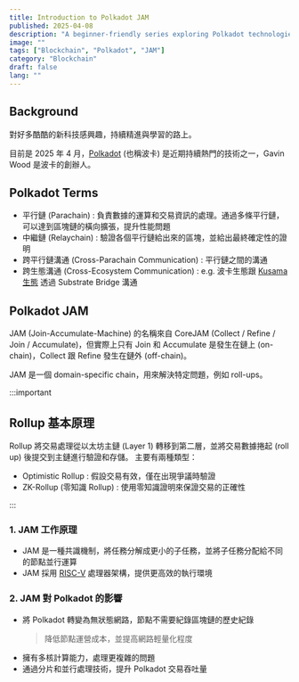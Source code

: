 ```yaml
---
title: Introduction to Polkadot JAM
published: 2025-04-08
description: "A beginner-friendly series exploring Polkadot technologies."
image: ""
tags: ["Blockchain", "Polkadot", "JAM"]
category: "Blockchain"
draft: false
lang: ""
---
```


## Background

對好多酷酷的新科技感興趣，持續精進與學習的路上。

目前是 2025 年 4 月，[Polkadot](https://polkadot.com/) (也稱波卡) 是近期持續熱門的技術之一，Gavin Wood 是波卡的創辦人。

## Polkadot Terms

- 平行鏈 (Parachain) : 負責數據的運算和交易資訊的處理。通過多條平行鏈，可以達到區塊鏈的橫向擴張，提升性能問題
- 中繼鏈 (Relaychain) : 驗證各個平行鏈給出來的區塊，並給出最終確定性的證明
- 跨平行鏈溝通 (Cross-Parachain Communication) : 平行鏈之間的溝通
- 跨生態溝通 (Cross-Ecosystem Communication) : e.g. 波卡生態跟 [Kusama 生態](https://kusama.network) 透過 Substrate Bridge 溝通

## Polkadot JAM

JAM (Join-Accumulate-Machine) 的名稱來自 CoreJAM (Collect / Refine / Join / Accumulate)，但實際上只有 Join 和 Accumulate 是發生在鏈上 (on-chain)，Collect 跟 Refine 發生在鏈外 (off-chain)。

JAM 是一個 domain-specific chain，用來解決特定問題，例如 roll-ups。

:::important

## Rollup 基本原理

Rollup 將交易處理從以太坊主鏈 (Layer 1) 轉移到第二層，並將交易數據捲起 (roll up) 後提交到主鏈進行驗證和存儲。
主要有兩種類型：

- Optimistic Rollup : 假設交易有效，僅在出現爭議時驗證
- ZK-Rollup (零知識 Rollup) : 使用零知識證明來保證交易的正確性

:::

### 1. JAM 工作原理

- JAM 是一種共識機制，將任務分解成更小的子任務，並將子任務分配給不同的節點並行運算
- JAM 採用 [RISC-V](https://zh.wikipedia.org/zh-tw/RISC-V) 處理器架構，提供更高效的執行環境

### 2. JAM 對 Polkadot 的影響

- 將 Polkadot 轉變為無狀態網路，節點不需要紀錄區塊鏈的歷史紀錄
  > 降低節點運營成本，並提高網路輕量化程度
- 擁有多核計算能力，處理更複雜的問題
- 通過分片和並行處理技術，提升 Polkadot 交易吞吐量
